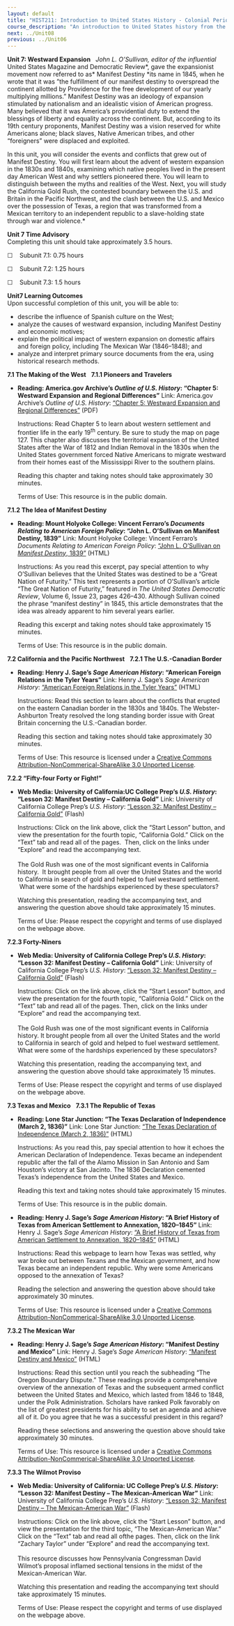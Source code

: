 ```yaml
---
layout: default
title: "HIST211: Introduction to United States History - Colonial Period to Reconstruction"
course_description: "An introduction to United States history from the colonial period to the Civil War and Reconstruction. Focuses on the major political, economic, and social changes that took place in America during this 250-year period."
next: ../Unit08
previous: ../Unit06
---
```

**Unit 7: Westward Expansion** <span id="7"></span> 
*John L. O’Sullivan, editor of the influential* United States Magazine
and Democratic Review*, gave the expansionist movement now referred to
as* Manifest Destiny *its name in 1845, when he wrote that it was ”the
fulfillment of our manifest destiny to overspread the continent allotted
by Providence for the free development of our yearly multiplying
millions.” Manifest Destiny was an ideology of expansion stimulated by
nationalism and an idealistic vision of American progress. Many believed
that it was America’s providential duty to extend the blessings of
liberty and equality across the continent. But, according to its
19th century proponents, Manifest Destiny was a vision reserved for
white Americans alone; black slaves, Native American tribes, and other
“foreigners” were displaced and exploited.  
  
 In this unit, you will consider the events and conflicts that grew out
of Manifest Destiny. You will first learn about the advent of western
expansion in the 1830s and 1840s, examining which native peoples lived
in the present day American West and why settlers pioneered there. You
will learn to distinguish between the myths and realities of the West.
Next, you will study the California Gold Rush, the contested boundary
between the U.S. and Britain in the Pacific Northwest, and the clash
between the U.S. and Mexico over the possession of Texas, a region that
was transformed from a Mexican territory to an independent republic to a
slave-holding state through war and violence.*

**Unit 7 Time Advisory**  
Completing this unit should take approximately 3.5 hours.  
  
 ☐    Subunit 7.1: 0.75 hours  
  
 ☐    Subunit 7.2: 1.25 hours  
  
 ☐    Subunit 7.3: 1.5 hours

**Unit7 Learning Outcomes**  
Upon successful completion of this unit, you will be able to:
-   describe the influence of Spanish culture on the West;
-   analyze the causes of westward expansion, including Manifest Destiny
    and economic motives;
-   explain the political impact of western expansion on domestic
    affairs and foreign policy, including The Mexican War (1846–1848);
    and
-   analyze and interpret primary source documents from the era, using
    historical research methods.

**7.1 The Making of the West** <span id="7.1"></span> 
**7.1.1 Pioneers and Travelers** <span id="7.1.1"></span> 
-   **Reading: America.gov Archive’s *Outline of U.S. History*: “Chapter
    5: Westward Expansion and Regional Differences”**
    Link: America.gov Archive’s *Outline of U.S. History*: [“Chapter 5:
    Westward Expansion and Regional
    Differences”](http://www.saylor.org/site/wp-content/uploads/2013/10/Outline-of-US-History.pdf#page=113) (PDF)  
      
     Instructions: Read Chapter 5 to learn about western settlement and
    frontier life in the early 19<sup>th</sup> century. Be sure to study
    the map on page 127. This chapter also discusses the territorial
    expansion of the United States after the War of 1812 and Indian
    Removal in the 1830s when the United States government forced Native
    Americans to migrate westward from their homes east of the
    Mississippi River to the southern plains.  
      
     Reading this chapter and taking notes should take approximately 30
    minutes.  
      
     Terms of Use: This resource is in the public domain.

**7.1.2 The Idea of Manifest Destiny** <span id="7.1.2"></span> 
-   **Reading: Mount Holyoke College: Vincent Ferraro’s *Documents
    Relating to American Foreign Policy*: “John L. O’Sullivan on
    Manifest Destiny, 1839”**
    Link: Mount Holyoke College: Vincent Ferraro’s *Documents Relating
    to American Foreign Policy*: [“John L. O’Sullivan on *Manifest
    Destiny*,
    1839”](http://resources.saylor.org.s3.amazonaws.com/HIST/HIST211/HIST211-7.1.2-JohnL.O%27SullivanonManifestDestiny%2C1839-PD.html) (HTML)  
      
     Instructions: As you read this excerpt, pay special attention to
    why O’Sullivan believes that the United States was destined to be a
    “Great Nation of Futurity.” This text represents a portion of
    O’Sullivan’s article “The Great Nation of Futurity,” featured in
    *The United States Democratic Review*, Volume 6, Issue 23, pages
    426–430. Although Sullivan coined the phrase “manifest destiny” in
    1845, this article demonstrates that the idea was already apparent
    to him several years earlier.  
      
     Reading this excerpt and taking notes should take approximately 15
    minutes.  
      
     Terms of Use: This resource is in the public domain.

**7.2 California and the Pacific Northwest** <span id="7.2"></span> 
**7.2.1 The U.S.-Canadian Border** <span id="7.2.1"></span> 
-   **Reading: Henry J. Sage’s *Sage American History*: “American
    Foreign Relations in the Tyler Years”**
    Link: Henry J. Sage’s *Sage American History*: [“American Foreign
    Relations in the Tyler
    Years”](http://resources.saylor.org.s3.amazonaws.com/HIST/HIST211/HIST211-7.2.1-AmericanForeignRelationsintheTylerYears-CCBYNCSA_files/HIST211-7.2.1-AmericanForeignRelationsintheTylerYears-CCBYNCSA.html#TylerYears) (HTML)  
      
     Instructions: Read this section to learn about the conflicts that
    erupted on the eastern Canadian border in the 1830s and 1840s. The
    Webster-Ashburton Treaty resolved the long standing border issue
    with Great Britain concerning the U.S.-Canadian border.  
      
     Reading this section and taking notes should take approximately 30
    minutes.  
      
     Terms of Use: This resource is licensed under a [Creative Commons
    Attribution-NonCommerical-ShareAlike 3.0 Unported
    License](http://creativecommons.org/licenses/by-nc-sa/3.0/deed.en_US).

**7.2.2 “Fifty-four Forty or Fight!”** <span id="7.2.2"></span> 
-   **Web Media: University of California:UC College Prep’s *U.S.
    History*: “Lesson 32: Manifest Destiny – California Gold”**
    Link: University of California College Prep’s *U.S. History*:
    [“Lesson 32: Manifest Destiny – California
    Gold”](http://uccpbank.k12hsn.org/courses/USHistoryI/course%20files/multimedia/lesson32/lessonp_uccp_nonap.html) (Flash)  
      
     Instructions: Click on the link above, click the “Start Lesson”
    button, and view the presentation for the fourth topic, “California
    Gold.” Click on the “Text” tab and read all of the pages.  Then,
    click on the links under “Explore” and read the accompanying text.  
        
     The Gold Rush was one of the most significant events in California
    history.  It brought people from all over the United States and the
    world to California in search of gold and helped to fuel westward
    settlement.  What were some of the hardships experienced by these
    speculators?  
      
     Watching this presentation, reading the accompanying text, and
    answering the question above should take approximately 15 minutes.  
      
     Terms of Use: Please respect the copyright and terms of use
    displayed on the webpage above.

**7.2.3 Forty-Niners** <span id="7.2.3"></span> 
-   **Web Media: University of California College Prep’s *U.S. History*:
    “Lesson 32: Manifest Destiny – California Gold”**
    Link: University of California College Prep’s *U.S. History*:
    [“Lesson 32: Manifest Destiny – California
    Gold”](http://uccpbank.k12hsn.org/courses/USHistoryI/course%20files/multimedia/lesson32/lessonp_uccp_nonap.html) (Flash)  
      
     Instructions: Click on the link above, click the “Start Lesson”
    button, and view the presentation for the fourth topic, “California
    Gold.” Click on the “Text” tab and read all of the pages. Then,
    click on the links under “Explore” and read the accompanying text.  
        
     The Gold Rush was one of the most significant events in California
    history. It brought people from all over the United States and the
    world to California in search of gold and helped to fuel westward
    settlement. What were some of the hardships experienced by these
    speculators?  
      
     Watching this presentation, reading the accompanying text, and
    answering the question above should take approximately 15 minutes.  
      
     Terms of Use: Please respect the copyright and terms of use
    displayed on the webpage above.

**7.3 Texas and Mexico** <span id="7.3"></span> 
**7.3.1 The Republic of Texas** <span id="7.3.1"></span> 
-   **Reading: Lone Star Junction: “The Texas Declaration of
    Independence (March 2, 1836)”**
    Link: Lone Star Junction: [“The Texas Declaration of Independence
    (March 2,
    1836)”](http://resources.saylor.org.s3.amazonaws.com/HIST/HIST211/HIST211-7.3.1-TexasDeclarationofIndependence-PD_files/HIST211-7.3.1-TexasDeclarationofIndependence-PD.html) (HTML)  
      
     Instructions: As you read this, pay special attention to how it
    echoes the American Declaration of Independence. Texas became an
    independent republic after the fall of the Alamo Mission in San
    Antonio and Sam Houston’s victory at San Jacinto. The 1836
    Declaration cemented Texas’s independence from the United States and
    Mexico.  
      
     Reading this text and taking notes should take approximately 15
    minutes.  
      
     Terms of Use: This resource is in the public domain. 

-   **Reading: Henry J. Sage’s *Sage American History*: “A Brief History
    of Texas from American Settlement to Annexation, 1820–1845”**
    Link: Henry J. Sage’s *Sage American History*: [“A Brief History of
    Texas from American Settlement to Annexation,
    1820–1845”](http://resources.saylor.org.s3.amazonaws.com/HIST/HIST211/HIST211-7.3.1-BriefHistoryofTexas-CCBYNCSA_files/HIST211-7.3.1-BriefHistoryofTexas-CCBYNCSA.html) (HTML)  
      
     Instructions: Read this webpage to learn how Texas was settled, why
    war broke out between Texans and the Mexican government, and how
    Texas became an independent republic. Why were some Americans
    opposed to the annexation of Texas?  
      
     Reading the selection and answering the question above should take
    approximately 30 minutes.  
      
     Terms of Use: This resource is licensed under a [Creative Commons
    Attribution-NonCommerical-ShareAlike 3.0 Unported
    License](http://creativecommons.org/licenses/by-nc-sa/3.0/deed.en_US).

**7.3.2 The Mexican War** <span id="7.3.2"></span> 
-   **Reading: Henry J. Sage’s *Sage American History*: “Manifest
    Destiny and Mexico”**
    Link: Henry J. Sage’s *Sage American History*: [“Manifest Destiny
    and
    Mexico”](http://resources.saylor.org.s3.amazonaws.com/HIST/HIST211/HIST211-7.3.2-ManifestDestinyandMexico-CCBYNCSA_files/HIST211-7.2.1-ManifestDestinyandMexico-CCBYNCSA.html#ManifestDestiny) (HTML)  
      
     Instructions: Read this section until you reach the subheading “The
    Oregon Boundary Dispute.” These readings provide a comprehensive
    overview of the annexation of Texas and the subsequent armed
    conflict between the United States and Mexico, which lasted from
    1846 to 1848, under the Polk Administration. Scholars have ranked
    Polk favorably on the list of greatest presidents for his ability to
    set an agenda and achieve all of it. Do you agree that he was a
    successful president in this regard?  
      
     Reading these selections and answering the question above should
    take approximately 30 minutes.  
      
     Terms of Use: This resource is licensed under a [Creative Commons
    Attribution-NonCommerical-ShareAlike 3.0 Unported
    License](http://creativecommons.org/licenses/by-nc-sa/3.0/deed.en_US).

**7.3.3 The Wilmot Proviso** <span id="7.3.3"></span> 
-   **Web Media: University of California: UC College Prep’s *U.S.
    History*: “Lesson 32: Manifest Destiny – The Mexican-American War”**
    Link: University of California College Prep’s *U.S. History*:
    [“Lesson 32: Manifest Destiny – The Mexican-American
    War”](http://uccpbank.k12hsn.org/courses/USHistoryI/course%20files/multimedia/lesson32/lessonp_uccp_nonap.html) (Flash)  
      
     Instructions: Click on the link above, click the “Start Lesson”
    button, and view the presentation for the third topic, “The
    Mexican-American War.” Click on the “Text” tab and read all ofthe
    pages. Then, click on the link “Zachary Taylor” under “Explore” and
    read the accompanying text.  
        
     This resource discusses how Pennsylvania Congressman David Wilmot’s
    proposal inflamed sectional tensions in the midst of the
    Mexican-American War.  
      
     Watching this presentation and reading the accompanying text should
    take approximately 15 minutes.  
      
     Terms of Use: Please respect the copyright and terms of use
    displayed on the webpage above.


